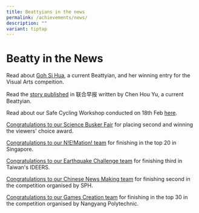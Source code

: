 ```yaml
---
title: Beattyians in the news
permalink: /achievements/news/
description: ""
variant: tiptap
---
```

<h1><strong>Beatty in the News</strong></h1>
<p>Read about&nbsp;<a href="/files/Goh%20Si%20Hua's%20work.pdf" rel="noopener noreferrer nofollow" target="_blank">Goh Si Hua</a>, a current Beattyian,
and her winning entry for the Visual Arts compeition.</p>
<p>Read the&nbsp;<a href="/files/%E9%82%A3%E5%A4%B1%E5%8E%BB%E7%9A%84%E5%A4%A7%E8%87%AA%E7%84%B6_houyu_2017.pdf" rel="noopener noreferrer nofollow" target="_blank">story published</a>&nbsp;in
联合早报 written by Chen Hou Yu, a current Beattyian.</p>
<p>Read about our Safe Cycling Workshop conducted on 18th Feb&nbsp;<a href="http://www.zaobao.com.sg/znews/singapore/story20170222-727558" rel="noopener noreferrer nofollow" target="_blank">here</a>.</p>
<p><a href="https://staging.d20c7gu3ctms61.amplifyapp.com/achievements/news/science-busker-competition/" rel="noopener noreferrer nofollow" target="_blank">Congratulations to our Science Busker Fair</a>&nbsp;for
placing second and winning the viewers' choice award.</p>
<p><a href="https://staging.d20c7gu3ctms61.amplifyapp.com/achievements/news/nemation/" rel="noopener noreferrer nofollow" target="_blank">Congratulations to our N!E!Mation! team</a>&nbsp;for
finishing in the top 20 in Singapore.</p>
<p><a href="https://staging.d20c7gu3ctms61.amplifyapp.com/achievements/news/ideers/" rel="noopener noreferrer nofollow" target="_blank">Congratulations to our Earthquake Challenge team</a>&nbsp;for
finishing third in Taiwan's IDEERS.</p>
<p><a href="https://staging.d20c7gu3ctms61.amplifyapp.com/achievements/news/chinese-news-making-competition/" rel="noopener noreferrer nofollow" target="_blank">Congratulations to our Chinese News Making team</a>&nbsp;for
finishing second in the competition organised by SPH.</p>
<p><a href="https://staging.d20c7gu3ctms61.amplifyapp.com/achievements/news/singapore-games-creation-competition/" rel="noopener noreferrer nofollow" target="_blank">Congratulations to our Games Creation team</a>&nbsp;for
finishing in the top 30 in the competition organised by Nangyang Polytechnic.</p>